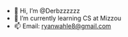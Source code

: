 - 👋 Hi, I’m @Derbzzzzzz
- 🌱 I’m currently learning CS at Mizzou
- 📫 Email: ryanwahle8@gmail.com

<!---
Derbzzzzzz/Derbzzzzzz is a ✨ special ✨ repository because its `README.md` (this file) appears on your GitHub profile.
You can click the Preview link to take a look at your changes.
--->
